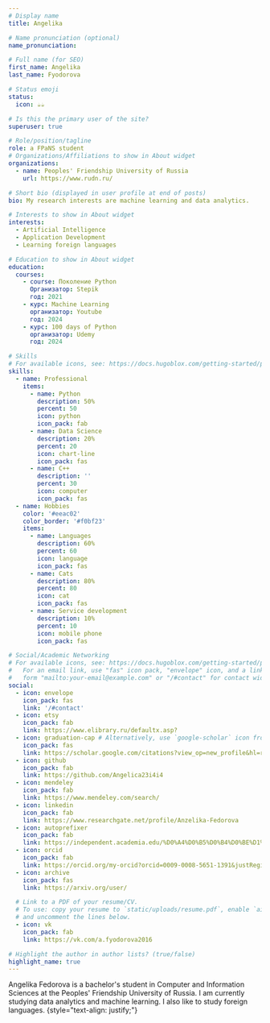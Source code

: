 ```yaml
---
# Display name
title: Angelika

# Name pronunciation (optional)
name_pronunciation: 

# Full name (for SEO)
first_name: Angelika
last_name: Fyodorova

# Status emoji
status: 
  icon: ☕️☕️

# Is this the primary user of the site?
superuser: true

# Role/position/tagline
role: a FPaNS student
# Organizations/Affiliations to show in About widget
organizations:
  - name: Peoples' Friendship University of Russia
    url: https://www.rudn.ru/

# Short bio (displayed in user profile at end of posts)
bio: My research interests are machine learning and data analytics.

# Interests to show in About widget
interests:
  - Artificial Intelligence
  - Application Development
  - Learning foreign languages

# Education to show in About widget
education:
  courses:
    - сourse: Поколение Python 
      Организатор: Stepik 
      год: 2021
    - курс: Machine Learning
      организатор: Youtube
      год: 2024
    - курс: 100 days of Python
      организатор: Udemy
      год: 2024

# Skills
# For available icons, see: https://docs.hugoblox.com/getting-started/page-builder/#icons
skills:
  - name: Professional
    items:
      - name: Python
        description: 50%
        percent: 50
        icon: python
        icon_pack: fab
      - name: Data Science
        description: 20%
        percent: 20
        icon: chart-line
        icon_pack: fas
      - name: C++
        description: ''
        percent: 30
        icon: computer
        icon_pack: fas
  - name: Hobbies
    color: '#eeac02'
    color_border: '#f0bf23'
    items:
      - name: Languages
        description: 60%
        percent: 60
        icon: language
        icon_pack: fas
      - name: Cats
        description: 80%
        percent: 80
        icon: cat
        icon_pack: fas
      - name: Service development
        description: 10%
        percent: 10
        icon: mobile phone
        icon_pack: fas

# Social/Academic Networking
# For available icons, see: https://docs.hugoblox.com/getting-started/page-builder/#icons
#   For an email link, use "fas" icon pack, "envelope" icon, and a link in the
#   form "mailto:your-email@example.com" or "/#contact" for contact widget.
social:
  - icon: envelope
    icon_pack: fas
    link: '/#contact'
  - icon: etsy
    icon_pack: fab
    link: https://www.elibrary.ru/defaultx.asp?
  - icon: graduation-cap # Alternatively, use `google-scholar` icon from `ai` icon pack
    icon_pack: fas
    link: https://scholar.google.com/citations?view_op=new_profile&hl=ru
  - icon: github
    icon_pack: fab
    link: https://github.com/Angelica23i4i4
  - icon: mendeley
    icon_pack: fab
    link: https://www.mendeley.com/search/
  - icon: linkedin
    icon_pack: fab
    link: https://www.researchgate.net/profile/Anzelika-Fedorova
  - icon: autoprefixer
    icon_pack: fab
    link: https://independent.academia.edu/%D0%A4%D0%B5%D0%B4%D0%BE%D1%80%D0%BE%D0%B2%D0%B0%D0%90%D0%BD%D0%B6%D0%B5%D0%BB%D0%B8%D0%BA%D0%B0
  - icon: orcid
    icon_pack: fab
    link: https://orcid.org/my-orcid?orcid=0009-0008-5651-1391&justRegistered=true
  - icon: archive
    icon_pack: fas
    link: https://arxiv.org/user/

  # Link to a PDF of your resume/CV.
  # To use: copy your resume to `static/uploads/resume.pdf`, enable `ai` icons in `params.yaml`,
  # and uncomment the lines below.
  - icon: vk
    icon_pack: fab
    link: https://vk.com/a.fyodorova2016

# Highlight the author in author lists? (true/false)
highlight_name: true
---
```

Angelika Fedorova is a bachelor's student in Computer and Information Sciences at the Peoples' Friendship University of Russia. I am currently studying data analytics and machine learning. I also like to study foreign languages.
{style="text-align: justify;"}
